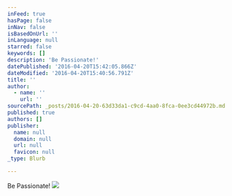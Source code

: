 ```yaml
---
inFeed: true
hasPage: false
inNav: false
isBasedOnUrl: ''
inLanguage: null
starred: false
keywords: []
description: 'Be Passionate!'
datePublished: '2016-04-20T15:42:05.866Z'
dateModified: '2016-04-20T15:40:56.791Z'
title: ''
author:
  - name: ''
    url: ''
sourcePath: _posts/2016-04-20-63d33da1-c9cd-4aa0-8fca-0ee3cd44972b.md
published: true
authors: []
publisher:
  name: null
  domain: null
  url: null
  favicon: null
_type: Blurb

---
```

Be Passionate!
![](https://the-grid-user-content.s3-us-west-2.amazonaws.com/3ecc0115-f7e8-4fc2-ad78-1e02929baa04.png)
